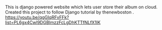 
This is django powered website which lets user store their album on cloud. 
Created this project to follow Django tutorial by 
thenewboston . https://youtu.be/qgGIqRFvFFk?list=PL6gx4Cwl9DGBlmzzFcLgDhKTTfNLfX1IK

